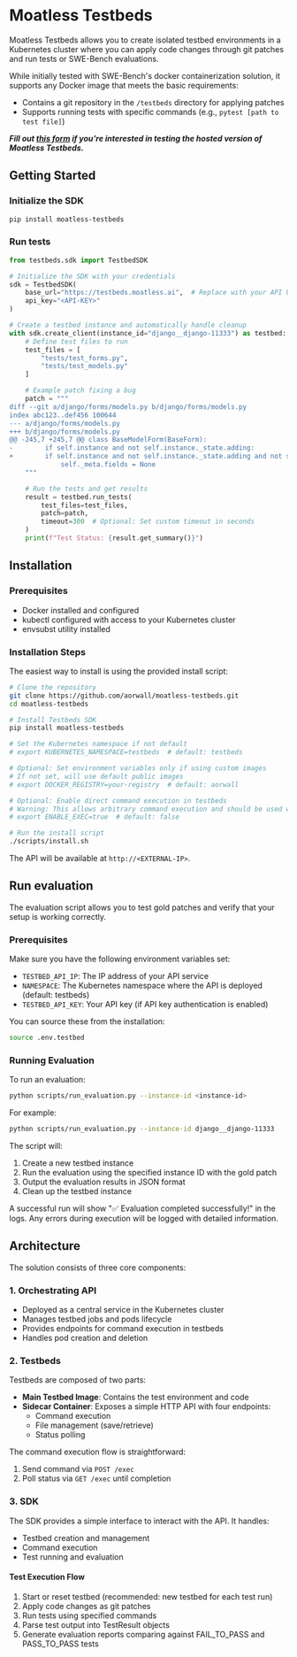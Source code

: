 # Moatless Testbeds
Moatless Testbeds allows you to create isolated testbed environments in a Kubernetes cluster where you can apply code changes through git patches and run tests or SWE-Bench evaluations. 

While initially tested with SWE-Bench's docker containerization solution, it supports any Docker image that meets the basic requirements:

- Contains a git repository in the `/testbeds` directory for applying patches
- Supports running tests with specific commands (e.g., `pytest [path to test file]`)

***Fill out [this form](https://forms.gle/t375zSfy9D88qDJG7) if you’re interested in testing the hosted version of Moatless Testbeds.***

## Getting Started

### Initialize the SDK
```bash
pip install moatless-testbeds
```

### Run tests

```python
from testbeds.sdk import TestbedSDK

# Initialize the SDK with your credentials
sdk = TestbedSDK(
    base_url="https://testbeds.moatless.ai",  # Replace with your API URL
    api_key="<API-KEY>"
)

# Create a testbed instance and automatically handle cleanup
with sdk.create_client(instance_id="django__django-11333") as testbed:
    # Define test files to run
    test_files = [
        "tests/test_forms.py",
        "tests/test_models.py"
    ]

    # Example patch fixing a bug
    patch = """
diff --git a/django/forms/models.py b/django/forms/models.py
index abc123..def456 100644
--- a/django/forms/models.py
+++ b/django/forms/models.py
@@ -245,7 +245,7 @@ class BaseModelForm(BaseForm):
-        if self.instance and not self.instance._state.adding:
+        if self.instance and not self.instance._state.adding and not self._meta.fields:
             self._meta.fields = None
    """

    # Run the tests and get results
    result = testbed.run_tests(
        test_files=test_files,
        patch=patch,
        timeout=300  # Optional: Set custom timeout in seconds
    )
    print(f"Test Status: {result.get_summary()}")
```


## Installation

### Prerequisites

- Docker installed and configured
- kubectl configured with access to your Kubernetes cluster
- envsubst utility installed

### Installation Steps

The easiest way to install is using the provided install script:

```bash
# Clone the repository
git clone https://github.com/aorwall/moatless-testbeds.git
cd moatless-testbeds

# Install Testbeds SDK
pip install moatless-testbeds

# Set the Kubernetes namespace if not default
# export KUBERNETES_NAMESPACE=testbeds  # default: testbeds

# Optional: Set environment variables only if using custom images
# If not set, will use default public images
# export DOCKER_REGISTRY=your-registry  # default: aorwall

# Optional: Enable direct command execution in testbeds
# Warning: This allows arbitrary command execution and should be used with caution
# export ENABLE_EXEC=true  # default: false

# Run the install script
./scripts/install.sh
```

The API will be available at `http://<EXTERNAL-IP>`.

## Run evaluation

The evaluation script allows you to test gold patches and verify that your setup is working correctly.

### Prerequisites

Make sure you have the following environment variables set:
- `TESTBED_API_IP`: The IP address of your API service
- `NAMESPACE`: The Kubernetes namespace where the API is deployed (default: testbeds)
- `TESTBED_API_KEY`: Your API key (if API key authentication is enabled)

You can source these from the installation:

```bash
source .env.testbed
```

### Running Evaluation

To run an evaluation:

```bash
python scripts/run_evaluation.py --instance-id <instance-id>
```

For example:
```bash
python scripts/run_evaluation.py --instance-id django__django-11333
```

The script will:
1. Create a new testbed instance
2. Run the evaluation using the specified instance ID with the gold patch
3. Output the evaluation results in JSON format
4. Clean up the testbed instance

A successful run will show "✅ Evaluation completed successfully!" in the logs. Any errors during execution will be logged with detailed information.

## Architecture

The solution consists of three core components:

### 1. Orchestrating API

- Deployed as a central service in the Kubernetes cluster
- Manages testbed jobs and pods lifecycle
- Provides endpoints for command execution in testbeds
- Handles pod creation and deletion

### 2. Testbeds

Testbeds are composed of two parts:
- **Main Testbed Image**: Contains the test environment and code
- **Sidecar Container**: Exposes a simple HTTP API with four endpoints:
  - Command execution
  - File management (save/retrieve)
  - Status polling

The command execution flow is straightforward:
1. Send command via `POST /exec`
2. Poll status via `GET /exec` until completion

### 3. SDK

The SDK provides a simple interface to interact with the API. It handles:
- Testbed creation and management
- Command execution
- Test running and evaluation

#### Test Execution Flow
1. Start or reset testbed (recommended: new testbed for each test run)
2. Apply code changes as git patches
3. Run tests using specified commands
4. Parse test output into TestResult objects
5. Generate evaluation reports comparing against FAIL_TO_PASS and PASS_TO_PASS tests
